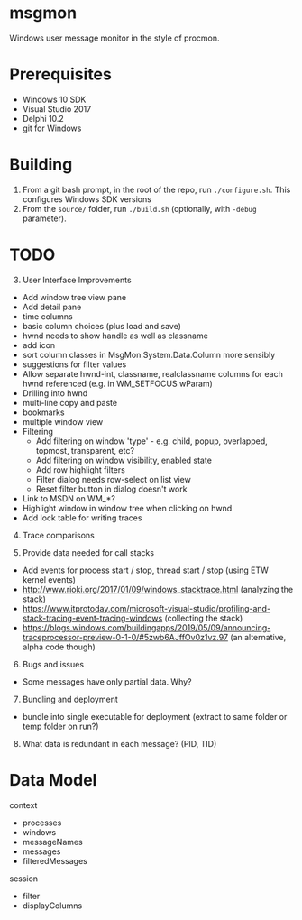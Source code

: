 # msgmon

Windows user message monitor in the style of procmon.

# Prerequisites

* Windows 10 SDK
* Visual Studio 2017
* Delphi 10.2
* git for Windows

# Building

1. From a git bash prompt, in the root of the repo, run `./configure.sh`. This configures Windows SDK versions
2. From the `source/` folder, run `./build.sh` (optionally, with `-debug` parameter).

# TODO

3. User Interface Improvements
  - Add window tree view pane
  - Add detail pane
  - time columns
  - basic column choices (plus load and save)
  - hwnd needs to show handle as well as classname
  - add icon
  - sort column classes in MsgMon.System.Data.Column more sensibly
  - suggestions for filter values
  - Allow separate hwnd-int, classname, realclassname columns for each hwnd referenced (e.g. in WM_SETFOCUS wParam)
  - Drilling into hwnd
  - multi-line copy and paste
  - bookmarks
  - multiple window view
  - Filtering
    - Add filtering on window 'type' - e.g. child, popup, overlapped, topmost, transparent, etc?
    - Add filtering on window visibility, enabled state
    - Add row highlight filters
    - Filter dialog needs row-select on list view
    - Reset filter button in dialog doesn't work
  - Link to MSDN on WM_*?
  - Highlight window in window tree when clicking on hwnd
  - Add lock table for writing traces

4. Trace comparisons

5. Provide data needed for call stacks
  - Add events for process start / stop, thread start / stop (using ETW kernel events)
  - http://www.rioki.org/2017/01/09/windows_stacktrace.html (analyzing the stack)
  - https://www.itprotoday.com/microsoft-visual-studio/profiling-and-stack-tracing-event-tracing-windows (collecting the stack)
  - https://blogs.windows.com/buildingapps/2019/05/09/announcing-traceprocessor-preview-0-1-0/#5zwb6AJffOv0z1vz.97 (an alternative, alpha code though)

6. Bugs and issues
  - Some messages have only partial data. Why?

7. Bundling and deployment
  - bundle into single executable for deployment (extract to same folder or temp folder on run?)
 
8. What data is redundant in each message? (PID, TID)

# Data Model

 context
   - processes
   - windows
   - messageNames
   - messages
   - filteredMessages
 
 session
   - filter
   - displayColumns
 
